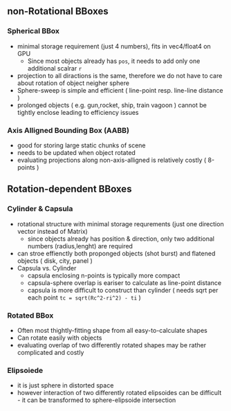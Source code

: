 ﻿
## non-Rotational BBoxes 

### Spherical BBox
 - minimal storage requirement (just 4 numbers), fits in vec4/float4 on GPU
    - Since most objects already has `pos`, it needs to add only one additional scalrar `r`
 - projection to all diractions is the same, therefore we do not have to care about rotation of object neigher sphere
 - Sphere-sweep is simple and efficient ( line-point resp. line-line distance )
 - prolonged objects ( e.g. gun,rocket, ship, train vagoon ) cannot be tightly enclose leading to efficiency issues

### Axis Alligned Bounding Box (AABB)
 - good for storing large static chunks of scene
 - needs to be updated when object rotated
 - evaluating projections along non-axis-alligned is relatively costly ( 8-points )

## Rotation-dependent BBoxes

### Cylinder & Capsula
 - rotational structure with minimal storage requrements (just one direction vector instead of Matrix)
    - since objects already has position & direction, only two additional numbers (radius,lenght) are required
 - can stroe effienctly both proponged objects (shot burst) and flatened objects ( disk, city, panel )
 - Capsula vs. Cylinder
    - capsula enclosing n-points is typically more compact
    - capsula-sphere overlap is eariser to calculate as line-point distance
    - capsula is more difficult to construct than cylinder ( needs sqrt per each point     `tc = sqrt(Rc^2-ri^2) - ti`      )

### Rotated BBox
 - Often most thightly-fitting shape from all easy-to-calculate shapes
 - Can rotate easily with objects
 - evaluating overlap of two differently rotated shapes may be rather complicated and costly

### Elipsoiede
 - it is just sphere in distorted space
 - however interaction of two differently rotated elipsoides can be difficult - it can be transformed to sphere-elipsoide intersection
